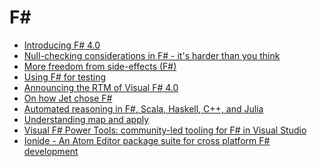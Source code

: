 F#
==
* [Introducing F# 4.0](http://www.infoq.com/news/2015/04/FSharp-4)
* [Null-checking considerations in F# - it's harder than you think](http://latkin.org/blog/2015/05/18/null-checking-considerations-in-f-its-harder-than-you-think/)
* [More freedom from side-effects (F#)](http://www.davesquared.net/2013/11/freedom-from-side-effects-fsharp.html)
* [Using F# for testing](http://fsharpforfunandprofit.com/posts/low-risk-ways-to-use-fsharp-at-work-3/)
* [Announcing the RTM of Visual F# 4.0](http://blogs.msdn.com/b/dotnet/archive/2015/07/20/announcing-the-rtm-of-visual-f-4-0.aspx)
* [On how Jet chose F#](http://techgroup.jet.com/blog/2015/03-22-on-how-jet-chose)
* [Automated reasoning in F#, Scala, Haskell, C++, and Julia](http://phdp.github.io/posts/2015-04-05-automated-reasoning.html)
* [Understanding map and apply](http://fsharpforfunandprofit.com/posts/elevated-world/)
* [Visual F# Power Tools: community-led tooling for F# in Visual Studio](http://blogs.msdn.com/b/dotnet/archive/2015/08/05/guest-post-visual-f-power-tools-community-led-tooling-for-f-in-visual-studio.aspx)
* [Ionide - An Atom Editor package suite for cross platform F# development](http://ionide.io/)